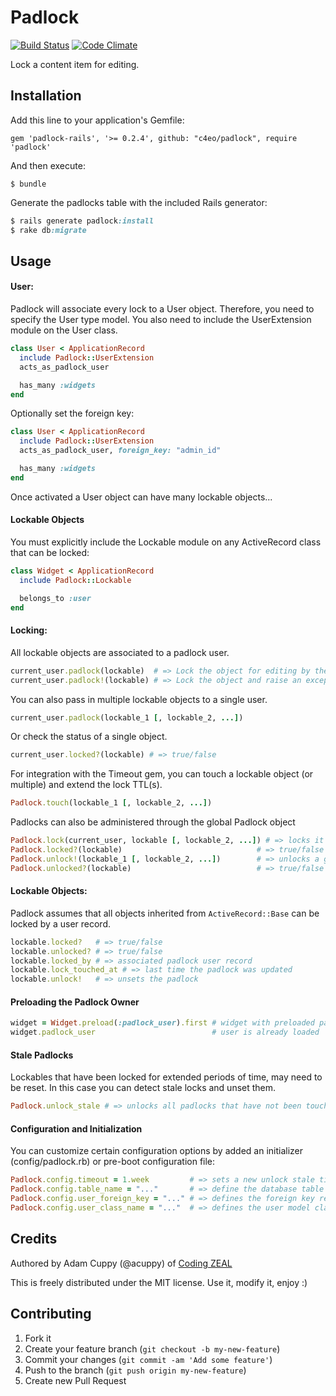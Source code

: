 # Padlock

[![Build Status](https://travis-ci.org/CodingZeal/padlock.png?branch=master)](https://travis-ci.org/CodingZeal/padlock) [![Code Climate](https://codeclimate.com/github/CodingZeal/padlock.png)](https://codeclimate.com/github/CodingZeal/padlock)

Lock a content item for editing.

## Installation

Add this line to your application's Gemfile:

    gem 'padlock-rails', '>= 0.2.4', github: "c4eo/padlock", require 'padlock'

And then execute:

    $ bundle

Generate the padlocks table with the included Rails generator:

```ruby
$ rails generate padlock:install
$ rake db:migrate
```

## Usage

#### User:

Padlock will associate every lock to a User object.  Therefore, you need
to specify the User type model. You also need to include the UserExtension module on the User class.

```ruby
class User < ApplicationRecord
  include Padlock::UserExtension
  acts_as_padlock_user

  has_many :widgets
end
```

Optionally set the foreign key:

```ruby
class User < ApplicationRecord
  include Padlock::UserExtension
  acts_as_padlock_user, foreign_key: "admin_id"

  has_many :widgets
end
```

Once activated a User object can have many lockable objects...

#### Lockable Objects

You must explicitly include the Lockable module on any ActiveRecord class that can be locked:

```ruby
class Widget < ApplicationRecord
  include Padlock::Lockable

  belongs_to :user
end
```

#### Locking:

All lockable objects are associated to a padlock user.

```ruby
current_user.padlock(lockable)  # => Lock the object for editing by the current_user. Override an existing lock
current_user.padlock!(lockable) # => Lock the object and raise an exception if lockable is already locked by another user
```

You can also pass in multiple lockable objects to a single user.

```ruby
current_user.padlock(lockable_1 [, lockable_2, ...])
```

Or check the status of a single object.

```ruby
current_user.locked?(lockable) # => true/false
```

For integration with the Timeout gem, you can touch a lockable object (or multiple) and extend the lock TTL(s).

```ruby
Padlock.touch(lockable_1 [, lockable_2, ...])
```

Padlocks can also be administered through the global Padlock object

```ruby
Padlock.lock(current_user, lockable [, lockable_2, ...]) # => locks it to the user
Padlock.locked?(lockable)                              # => true/false
Padlock.unlock!(lockable_1 [, lockable_2, ...])        # => unlocks a group of objects
Padlock.unlocked?(lockable)                            # => true/false
```

#### Lockable Objects:

Padlock assumes that all objects inherited from `ActiveRecord::Base` can be locked by a user record.

```ruby
lockable.locked?   # => true/false
lockable.unlocked? # => true/false
lockable.locked_by # => associated padlock user record
lockable.lock_touched_at # => last time the padlock was updated
lockable.unlock!   # => unsets the padlock
```

#### Preloading the Padlock Owner

```ruby
widget = Widget.preload(:padlock_user).first # widget with preloaded padlock_user
widget.padlock_user                          # user is already loaded
```

#### Stale Padlocks

Lockables that have been locked for extended periods of time, may need to be reset.  In this case you can detect stale locks and unset them.

```ruby
Padlock.unlock_stale # => unlocks all padlocks that have not been touched in the last 24 hours
```

#### Configuration and Initialization

You can customize certain configuration options by added an initializer (config/padlock.rb) or pre-boot configuration file:

```ruby
Padlock.config.timeout = 1.week         # => sets a new unlock stale timeout.  Default is 24 hours.
Padlock.config.table_name = "..."       # => define the database table name for the padlocks.  Default is "padlocks"
Padlock.config.user_foreign_key = "..." # => defines the foreign key relating to the User object.  Default is "user_id".
Padlock.config.user_class_name = "..."  # => defines the user model class.  Default is "User".
```

## Credits

Authored by Adam Cuppy (@acuppy) of [Coding ZEAL](https://codingzeal.com?utm_source=github)

This is freely distributed under the MIT license.  Use it, modify it,
enjoy :)

## Contributing

1. Fork it
2. Create your feature branch (`git checkout -b my-new-feature`)
3. Commit your changes (`git commit -am 'Add some feature'`)
4. Push to the branch (`git push origin my-new-feature`)
5. Create new Pull Request

